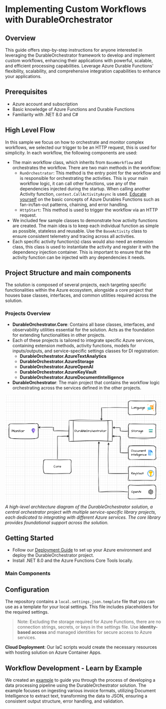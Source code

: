 # Implementing Custom Workflows with DurableOrchestrator

## Overview
This guide offers step-by-step instructions for anyone interested in leveraging the DurableOrchestrator framework to develop and implement custom workflows, enhancing their applications with powerful, scalable, and efficient processing capabilities. Leverage Azure Durable Functions' flexibility, scalability, and comprehensive integration capabilities to enhance your applications.

## Prerequisites
- Azure account and subscription
- Basic knowledge of Azure Functions and Durable Functions
- Familiarity with .NET 8.0 and C#

## High Level Flow

In this sample we focus on how to orchestrate and monitor complex workflows, we selected our trigger to be an HTTP request, this is used for simplicity. 
In each workflow, the following components are used:

- The main workflow class, which inherits from `BaseWorkflow` and orchestrates the workflow. There are two main methods in the workflow:
  - `RunOrchestrator`: This method is the entry point for the workflow and is responsible for orchestrating the activities. This is your main workflow logic, it can call other functions, use any of the dependencies injected during the startup. When calling another Activity function, `context.CallActivityAsync` is used. [Educate yourself](https://learn.microsoft.com/en-us/azure/azure-functions/durable/durable-functions-overview?tabs=in-process%2Cnodejs-v3%2Cv1-model&pivots=csharp) on the basic concepts of Azure Durables Functions such as fan-in/fan-out patterns, chaining, and error handling.
  - `HttpStart`: This method is used to trigger the workflow via an HTTP request.
- We included few sample classes to demonstrate how activity functions are created. The main idea is to keep each individual function as simple as possible, stateless and reusable. Use the `BaseActivity` class to ensure consistent telemetry and tracing across all activities.
- Each specific activity function(s) class would also need an extension class, this class is used to instantiate the activity and register it with the dependency injection container. This is important to ensure that the activity function can be injected with any dependencies it needs.

## Project Structure and main components

The solution is composed of several projects, each targeting specific functionalities within the Azure ecosystem, alongside a core project that houses base classes, interfaces, and common utilities required across the solution.

### Projects Overview

- **DurableOrchestrator.Core**: Contains all base classes, interfaces, and observability utilities essential for the solution. Acts as the foundation for extending functionalities in other projects.
- Each of these projects is tailored to integrate specific Azure services, containing extension methods, activity functions, models for inputs/outputs, and service-specific settings classes for DI registration:
  - **DurableOrchestrator.AzureTextAnalytics**
  - **DurableOrchestrator.AzureStorage**
  - **DurableOrchestrator.AzureOpenAI**
  - **DurableOrchestrator.AzureKeyVault**
  - **DurableOrchestrator.AzureDocumentIntelligence**
- **DurableOrchestrator**: The main project that contains the workflow logic orchestrating across the services defined in the other projects.

![High Level Architecture](2024-04-01-16-07-39.png)
_A high-level architecture diagram of the DurableOrchestrator solution, a central orchestrator project with multiple service-specific library projects, each dedicated to integrating with different Azure services. The core library provides foundational support across the solution._

## Getting Started

- Follow our [Deployment Guide](./DeploymentGuide.md) to set up your Azure environment and deploy the DurableOrchestrator project.
- Install .NET 8.0 and the Azure Functions Core Tools locally.

### Main Components


## Configuration

The repository contains a ```local.settings.json.template``` file that you can use as a template for your local settings. This file includes placeholders for the required settings.

>Note: Excluding the storage required for Azure Functions, there are no connection strings, secrets, or keys in the settings file. Use **identity-based access** and managed identities for secure access to Azure services.

**Cloud Deployment**: Our IaC scripts would create the necessary resources with hosting solution on Azure Container Apps.

## Workflow Development - Learn by Example

We created an [example](./src/DurableOrchestrator/Examples/Invoices/Invoices.md) to guide you through the process of developing a data processing pipeline using the DurableOrchestrator solution. The example focuses on ingesting various invoice formats, utilizing Document Intelligence to extract text, transforming the data to JSON, ensuring a consistent output structure, error handling, and validation.


